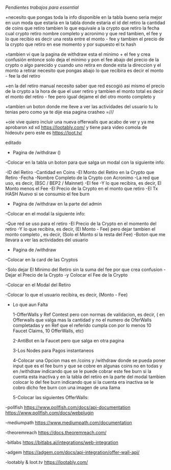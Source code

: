 *Pendientes trabajos para essential*

+necesito que pongas toda la info disponible en la tabla bueno seria mejor en uun moda que estaria en la tabla donde estaria el id del retiro la cantidad de coins que retiro tambien lo que equivale a la crypto que retiro  la fecha cual crypto retiro nombre completo y acronimo y que red tambien, el fee y lo que recibio es decir una resta entre el monto - fee y tambien el precio de la crypto que retiro en ese momento y por supuesto el tx hash

+tambien vi que la pagina de withdraw esta el minimo + el fee y crea confusión entonce solo deja el minimo y pon el fee abajo del precio de la crypto o algo parecido y cuando uno retira en donde esta la direccion y el monto a retirar necesito que pongas abajo lo que recibira es decir el monto - fee la del retiro

+en la del retiro manual necesito saber que red escogió asi mismo el precio de la crypto a la hora de que el user retiro y tambien el monto total es decir el monto del retiro - fee  pero igual dejame el del otro monto completo y 

+tambien un boton donde me lleve a ver las actividades del usuario tu lo tenias pero como ya te dije esa pagina crasheo =/// 

+oie vive quiero incluir una nueva offerwalls que acabo de ver y ya me aprobaron xd xd
https://lootably.com/
y tiene para video comola de hideoutv pero este es https://loot.tv/


editado


+ Pagina de /withdraw ()

-Colocar en la tabla un boton para que salga un modal con la siguiente info:
   
   -ID del Retiro
   -Cantidad en Coins
   -El Monto del Retiro en la Crypto que Retiro
   -Fecha
   -Nombre Completo de la Crypto con Acronimo
   -La red que uso, es decir, (BSC / BEP2 / Mainnet)
   -El fee
   -Y lo que recibira, es decir, El Monto menos el Fee
   -El Precio de la Crypto en el monto que retiro
   -El Tx HASH
   *Nuevo* si se consumio el fee burn
   


+ Pagina de /withdraw en la parte del admin

-Colocar en el modal la siguiente info:

   -Que red se uso para el retiro
   -El Precio de la Crypto en el momento del retiro
   -Y lo que recibira, es decir, (El Monto - Fee) pero dejar tambien el monto completo , es decir, (Solo el Monto si la resta del Fee)
   -Boton que me llevara a ver las actividades del usuario
   


+ Pagina de /withdraw

-Colocar en la card de las Cryptos

   -Solo dejar El Minimo del Retiro sin la suma del fee por que crea confusion
   -Dejar el Precio de la Crypto
   -y Colocar el Fee de la Crypto
   
-Colocar en el Modal del Retiro

   -Colocar lo que el usuario recibira, es decir, (Monto  - Fee)
   
   
+ Lo que aun Falta

   1-OfferWalls y Ref Contest pero con normas de validacion, es decir, ( en Offerwalls que valga mas la cantidad y no el numero de OferWalls completadas y en Ref que el referido cumpla con por lo menos 10 Faucet Claims, 10 OfferWalls, etc)
   
   2-AntiBot en la Faucet pero que salga en otra pagina
   
   3-Los Nodes para Pagos instantaneos
   
   4-Colocar una Opcion mas en /coins y /withdraw donde se pueda poner input que es el fee burn y que se cobre en algunas coins no en todas y en /withdraw indicando que se le puede cobrar este fee burn si la cuenta esta inactiva y en la tabla del retiro en la parte del modal tambien colocar lo del fee burn indicando que si la cuenta era inactiva se le cobro dicho fee burn con una imagen de una llama
   
   5-Colocar las siguientes OfferWalls:

-pollfish
https://www.pollfish.com/docs/api-documentation
https://www.pollfish.com/docs/webplugin

-mediumpath
https://www.mediumpath.com/documentation

-theoremreach
https://docs.theoremreach.com/

-bitlabs
https://bitlabs.ai/integrations/web-integration

-adgem
https://adgem.com/docs/api-integration/offer-wall-api/

-lootably & loot.tv
https://lootably.com/
   
